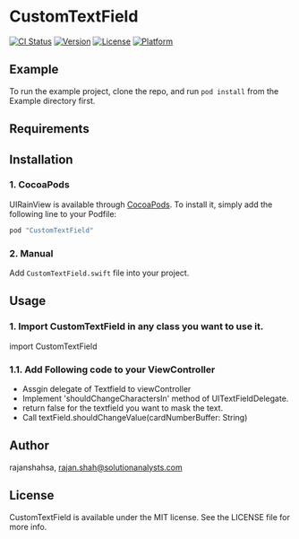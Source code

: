 # CustomTextField

[![CI Status](http://img.shields.io/travis/rajanshahsa/CustomTextField.svg?style=flat)](https://travis-ci.org/rajanshahsa/CustomTextField)
[![Version](https://img.shields.io/cocoapods/v/CustomTextField.svg?style=flat)](http://cocoapods.org/pods/CustomTextField)
[![License](https://img.shields.io/cocoapods/l/CustomTextField.svg?style=flat)](http://cocoapods.org/pods/CustomTextField)
[![Platform](https://img.shields.io/cocoapods/p/CustomTextField.svg?style=flat)](http://cocoapods.org/pods/CustomTextField)

## Example

To run the example project, clone the repo, and run `pod install` from the Example directory first.

## Requirements

## Installation

### 1. CocoaPods

UIRainView is available through [CocoaPods](http://cocoapods.org). To install
it, simply add the following line to your Podfile:

```ruby
pod "CustomTextField"
```

### 2. Manual

Add `CustomTextField.swift` file into your project.

## Usage

### 1. Import CustomTextField in any class you want to use it.

import CustomTextField

### 1.1. Add Following code to your ViewController

- Assgin delegate of Textfield to viewController
- Implement 'shouldChangeCharactersIn' method of UITextFieldDelegate.
- return false for the textfield you want to mask the text.
- Call textField.shouldChangeValue(cardNumberBuffer: String)

<!--CustomTextField is available through [CocoaPods](http://cocoapods.org). To install-->
<!--it, simply add the following line to your Podfile:-->
<!---->
<!--```ruby-->
<!--pod "CustomTextField"-->
<!--```-->

## Author

rajanshahsa, rajan.shah@solutionanalysts.com

## License

CustomTextField is available under the MIT license. See the LICENSE file for more info.
